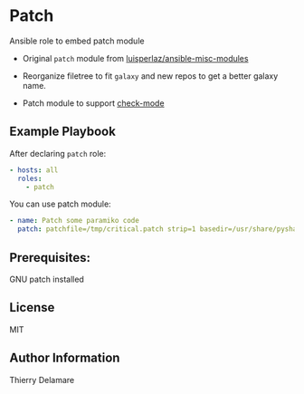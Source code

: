 # Patch

Ansible role to embed patch module

- Original `patch` module from
  [luisperlaz/ansible-misc-modules](https://github.com/luisperlaz/ansible-misc-modules)

- Reorganize filetree to fit `galaxy` and new repos to get a better galaxy name.

- Patch module to support
[check-mode](https://github.com/thydel/ansible-misc-modules/commit/ecee1b0d830917bc2f88998f1e47deaca293f799)

## Example Playbook

After declaring `patch` role:

``` yaml
- hosts: all
  roles:
    - patch
```

You can use patch module:

``` yaml
- name: Patch some paramiko code
  patch: patchfile=/tmp/critical.patch strip=1 basedir=/usr/share/pyshared/paramiko"
```

## Prerequisites:

GNU patch installed

## License

MIT

## Author Information

Thierry Delamare
